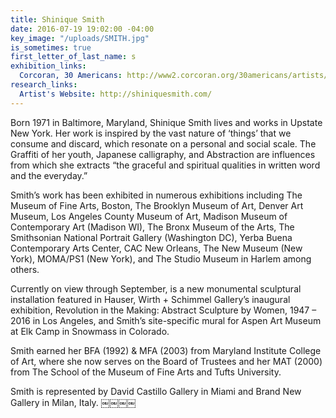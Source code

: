 ```yaml
---
title: Shinique Smith
date: 2016-07-19 19:02:00 -04:00
key_image: "/uploads/SMITH.jpg"
is_sometimes: true
first_letter_of_last_name: s
exhibition_links:
  Corcoran, 30 Americans: http://www2.corcoran.org/30americans/artists/shinique-smith
research_links:
  Artist's Website: http://shiniquesmith.com/
---
```


Born 1971 in Baltimore, Maryland, Shinique Smith lives and works in Upstate New York. Her work is inspired by the vast nature of ‘things’ that we consume and discard, which resonate on a personal and social scale. The Graffiti of her youth, Japanese calligraphy, and Abstraction are influences from which she extracts “the graceful and spiritual qualities in written word and the everyday.”

Smith’s work has been exhibited in numerous exhibitions including The Museum of Fine Arts, Boston, The Brooklyn Museum of Art, Denver Art Museum, Los Angeles County Museum of Art, Madison Museum of Contemporary Art (Madison WI), The Bronx Museum of the Arts, The Smithsonian National Portrait Gallery (Washington DC), Yerba Buena Contemporary Arts Center, CAC New Orleans, The New Museum (New York), MOMA/PS1 (New York), and The Studio Museum in Harlem among others.

Currently on view through September, is a new monumental sculptural installation featured in Hauser, Wirth + Schimmel Gallery’s inaugural exhibition, Revolution in the Making: Abstract Sculpture by Women, 1947 – 2016 in Los Angeles, and Smith’s site-specific mural for Aspen Art Museum at Elk Camp in Snowmass in Colorado.

Smith earned her BFA (1992) & MFA (2003) from Maryland Institute College of Art, where she now serves on the Board of Trustees and her MAT (2000) from The School of the Museum of Fine Arts and Tufts University.

Smith is represented by David Castillo Gallery in Miami and Brand New Gallery in Milan, Italy.
￼￼￼￼